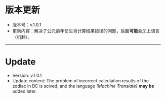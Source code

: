 # 版本更新
- 版本号：v.1.0.1
- 更新内容：解决了公元前年份生肖计算结果错误的问题，后面**可能**会加上语言（机翻）。
---
# Update
- Version: v.1.0.1
- Update content: The problem of incorrect calculation results of the zodiac in BC is solved, and the language *(Machine Translate)* **may be** added later.
